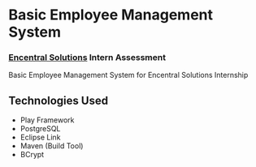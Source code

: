 # Basic Employee Management System
### [Encentral Solutions](https://www.encentralsolutions.com/) Intern Assessment

Basic Employee Management System for Encentral Solutions Internship

## Technologies Used
- Play Framework
- PostgreSQL
- Eclipse Link
- Maven (Build Tool)
- BCrypt
